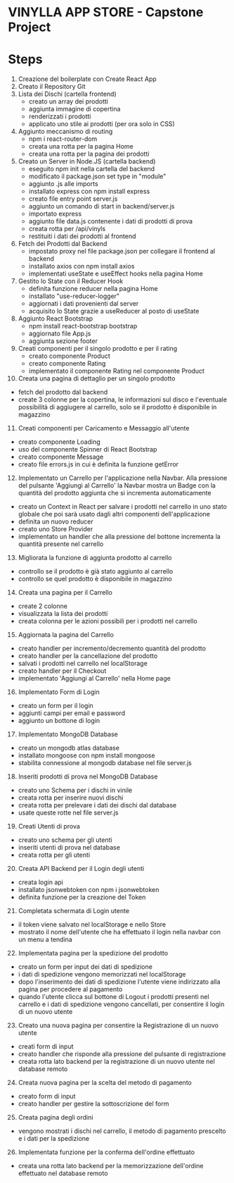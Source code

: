 # VINYLLA APP STORE - Capstone Project

# Steps

1. Creazione del boilerplate con Create React App
2. Creato il Repository Git
3. Lista dei Dischi (cartella frontend)
   - creato un array dei prodotti
   - aggiunta immagine di copertina
   - renderizzati i prodotti
   - applicato uno stile ai prodotti (per ora solo in CSS)
4. Aggiunto meccanismo di routing
   - npm i react-router-dom
   - creata una rotta per la pagina Home
   - creata una rotta per la pagina dei prodotti
5. Creato un Server in Node.JS (cartella backend)
   - eseguito npm init nella cartella del backend
   - modificato il package.json set type in "module"
   - aggiunto .js alle imports
   - installato express con npm install express
   - creato file entry point server.js
   - aggiunto un comando di start in backend/server.js
   - importato express
   - aggiunto file data.js contenente i dati di prodotti di prova
   - creata rotta per /api/vinyls
   - restituiti i dati dei prodotti al frontend
6. Fetch dei Prodotti dal Backend
   - impostato proxy nel file package.json per collegare il frontend al backend
   - installato axios con npm install axios
   - implementati useState e useEffect hooks nella pagina Home
7. Gestito lo State con il Reducer Hook
   - definita funzione reducer nella pagina Home
   - installato "use-reducer-logger"
   - aggiornati i dati provenienti dal server
   - acquisito lo State grazie a useReducer al posto di useState
8. Aggiunto React Bootstrap
   - npm install react-bootstrap bootstrap
   - aggiornato file App.js
   - aggiunta sezione footer
9. Creati componenti per il singolo prodotto e per il rating
   - creato componente Product
   - creato componente Rating
   - implementato il componente Rating nel componente Product
10. Creata una pagina di dettaglio per un singolo prodotto

- fetch del prodotto dal backend
- create 3 colonne per la copertina, le informazioni sul disco e l'eventuale possibilità di aggiugere al carrello, solo se il prodotto è disponibile in magazzino

11. Creati componenti per Caricamento e Messaggio all'utente

- creato componente Loading
- uso del componente Spinner di React Bootstrap
- creato componente Message
- creato file errors.js in cui è definita la funzione getError

12. Implementato un Carrello per l'applicazione nella Navbar. Alla pressione del pulsante 'Aggiungi al Carrello' la Navbar mostra un Badge con la quantità del prodotto aggiunta che si incrementa automaticamente

- creato un Context in React per salvare i prodotti nel carrello in uno stato globale che poi sarà usato dagli altri componenti dell'applicazione
- definita un nuovo reducer
- creato uno Store Provider
- implementato un handler che alla pressione del bottone incrementa la quantità presente nel carrello

13. Migliorata la funzione di aggiunta prodotto al carrello

- controllo se il prodotto è già stato aggiunto al carrello
- controllo se quel prodotto è disponibile in magazzino

14. Creata una pagina per il Carrello

- create 2 colonne
- visualizzata la lista dei prodotti
- creata colonna per le azioni possibili per i prodotti nel carrello

15. Aggiornata la pagina del Carrello

- creato handler per incremento/decremento quantità del prodotto
- creato handler per la cancellazione del prodotto
- salvati i prodotti nel carrello nel localStorage
- creato handler per il Checkout
- implementato 'Aggiungi al Carrello' nella Home page

16. Implementato Form di Login

- creato un form per il login
- aggiunti campi per email e password
- aggiunto un bottone di login

17. Implementato MongoDB Database

- creato un mongodb atlas database
- installato mongoose con npm install mongoose
- stabilita connessione al mongodb database nel file server.js

18. Inseriti prodotti di prova nel MongoDB Database

- creato uno Schema per i dischi in vinile
- creata rotta per inserire nuovi dischi
- creata rotta per prelevare i dati dei dischi dal database
- usate queste rotte nel file server.js

19. Creati Utenti di prova

- creato uno schema per gli utenti
- inseriti utenti di prova nel database
- creata rotta per gli utenti

20. Creata API Backend per il Login degli utenti

- creata login api
- installato jsonwebtoken con npm i jsonwebtoken
- definita funzione per la creazione del Token

21. Completata schermata di Login utente

- il token viene salvato nel localStorage e nello Store
- mostrato il nome dell'utente che ha effettuato il login nella navbar con un menu a tendina

22. Implementata pagina per la spedizione del prodotto

- creato un form per input dei dati di spedizione
- i dati di spedizione vengono memorizzati nel localStorage
- dopo l'inserimento dei dati di spedizione l'utente viene indirizzato alla pagina per procedere al pagamento
- quando l'utente clicca sul bottone di Logout i prodotti presenti nel carrello e i dati di spedizione vengono cancellati, per consentire il login di un nuovo utente

23. Creato una nuova pagina per consentire la Registrazione di un nuovo utente

- creati form di input
- creato handler che risponde alla pressione del pulsante di registrazione
- creata rotta lato backend per la registrazione di un nuovo utente nel database remoto

24. Creata nuova pagina per la scelta del metodo di pagamento

- creato form di input
- creato handler per gestire la sottoscrizione del form

25. Creata pagina degli ordini

- vengono mostrati i dischi nel carrello, il metodo di pagamento prescelto e i dati per la spedizione

26. Implementata funzione per la conferma dell'ordine effettuato

- creata una rotta lato backend per la memorizzazione dell'ordine effettuato nel database remoto
